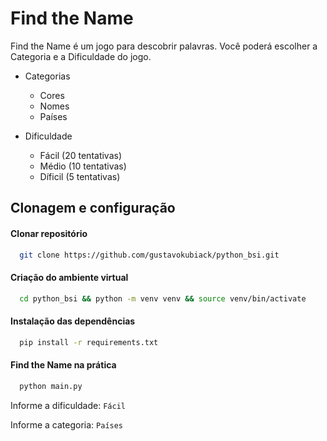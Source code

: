 
# Find the Name

Find the Name é um jogo para descobrir palavras. Você poderá escolher a Categoria e a Dificuldade do jogo.

- Categorias
    - Cores
    - Nomes
    - Países
    
- Dificuldade
    - Fácil (20 tentativas)
    - Médio (10 tentativas)
    - Díficil (5 tentativas)



## Clonagem e configuração

#### Clonar repositório
```bash
  git clone https://github.com/gustavokubiack/python_bsi.git
```

#### Criação do ambiente virtual

```bash
  cd python_bsi && python -m venv venv && source venv/bin/activate
```

#### Instalação das dependências

```bash
  pip install -r requirements.txt
```

#### Find the Name na prática

```bash
  python main.py
```

Informe a dificuldade: ```Fácil``` 

Informe a categoria: ```Países```

